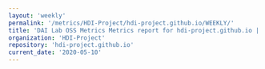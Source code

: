 ```yaml
---
layout: 'weekly'
permalink: '/metrics/HDI-Project/hdi-project.github.io/WEEKLY/'
title: 'DAI Lab OSS Metrics Metrics report for hdi-project.github.io | WEEKLY-REPORT-2020-05-10'
organization: 'HDI-Project'
repository: 'hdi-project.github.io'
current_date: '2020-05-10'
---
```

